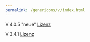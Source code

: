 ```yaml
---
permalink: /genericons/v/index.html
---
```


V 4.0.5 "neue" <a href="./4.0.5/license.html">Lizenz</a>

V 3.4.1 <a href="./3.4.1/license.html">Lizenz</a>
